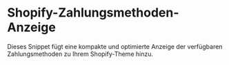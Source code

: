 # Shopify-Zahlungsmethoden-Anzeige
Dieses Snippet fügt eine kompakte und optimierte Anzeige der verfügbaren Zahlungsmethoden zu Ihrem Shopify-Theme hinzu.
